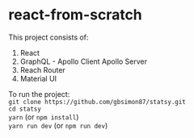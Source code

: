# react-from-scratch

This project consists of:

1. React
2. GraphQL -
   Apollo Client
   Apollo Server
3. Reach Router
4. Material UI

To run the project: <br />
`git clone https://github.com/gbsimon87/statsy.git` <br />
`cd statsy` <br />
`yarn` (or `npm install`)<br />
`yarn run dev` (or `npm run dev`) <br />
